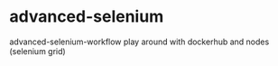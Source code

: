 # advanced-selenium
advanced-selenium-workflow 
play around with dockerhub and nodes (selenium grid)
